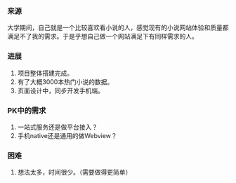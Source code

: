 ### 来源
大学期间，自己就是一个比较喜欢看小说的人，感觉现有的小说网站体验和质量都满足不了我的需求。于是乎想自己做一个网站满足下有同样需求的人。

### 进展
1. 项目整体搭建完成。
2. 有了大概3000本热门小说的数据。
3. 页面设计中，同步开发手机端。

### PK中的需求
1. 一站式服务还是做平台接入？
2. 手机native还是通用的做Webview？

### 困难
1. 想法太多，时间很少。（需要做得更简单）

